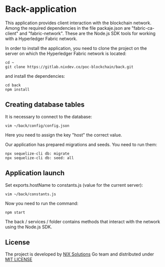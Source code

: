 # Back-application

This application provides client interaction with the blockchain network. Among the required dependencies in the file packaje.json are "fabric-ca-client" and "fabric-network". These are the Node.js SDK tools for working with a Hyperledger Fabric network.

In order to install the application, you need to clone the project on the server on which the Hyperledger Fabric network is located:
```
cd ~
git clone https://gitlab.nixdev.co/poc-blockchain/back.git
```
and install the dependencies:
```
cd back
npm install
```
## Creating database tables

It is necessary to connect to the database:
```
vim ~/back/config/config.json
```
Here you need to assign the key "host" the correct value.

Our application has prepared migrations and seeds. You need to run them:
```
npx sequelize-cli db: migrate
npx sequelize-cli db: seed: all
```
## Application launch

Set exports.hostName to constants.js (value for the current server):
```
vim ~/back/constants.js
```
Now you need to run the command:
```
npm start
```
The back / services / folder contains methods that interact with the network using the Node.js SDK.

## License
The project is developed by [NIX Solutions](http://nixsolutions.com) Go team and distributed under [MIT LICENSE](https://github.com/nixsolutions/blockchain-poc-backend/master/LICENSE)